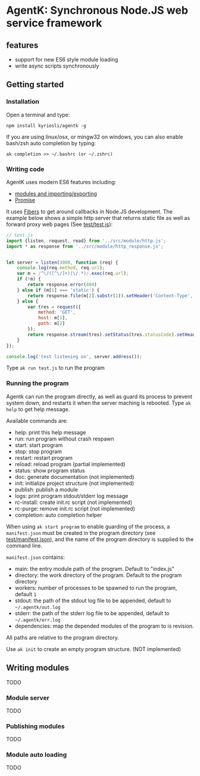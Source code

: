 # AgentK: Synchronous Node.JS web service framework

## features

  - support for new ES6 style module loading
  - write async scripts synchronously

## Getting started

### Installation

Open a terminal and type:

    npm install kyriosli/agentk -g

If you are using linux/osx, or mingw32 on windows, you can also enable bash/zsh auto completion by typing:

    ak completion >> ~/.bashrc (or ~/.zshrc)

### Writing code

AgentK uses modern ES6 features including:

  - [modules and importing/exporting](https://github.com/lukehoban/es6features#modules)
  - [Promise](https://github.com/lukehoban/es6features#promises)

It uses [Fibers](https://github.com/laverdet/node-fibers) to get around callbacks in Node.JS development. The example
below shows a simple http server that returns static file as well as forward proxy web pages (See [test/test.js](test/test.js)):

```js
// test.js
import {listen, request, read} from '../src/module/http.js';
import * as response from '../src/module/http_response.js';


let server = listen(3000, function (req) {
    console.log(req.method, req.url);
    var m = /^\/([^\/]+)(\/.*)/.exec(req.url);
    if (!m) {
        return response.error(404)
    } else if (m[1] === 'static') {
        return response.file(m[2].substr(1)).setHeader('Content-Type', 'text/javascript').enableGzip();
    } else {
        var tres = request({
            method: 'GET',
            host: m[1],
            path: m[2]
        });
        return response.stream(tres).setStatus(tres.statusCode).setHeaders(tres.headers)
    }
});

console.log('test listening on', server.address());
```
Type `ak run test.js` to run the program

### Running the program

Agentk can run the program directly, as well as guard its process to prevent system down, and restarts it when the server
maching is rebooted. Type `ak help` to get help message.
 
 Available commands are:
 
  - help:       print this help message
  - run:        run program without crash respawn
  - start:      start program
  - stop:       stop program
  - restart:    restart program
  - reload:     reload program (partial implemented)
  - status:     show program status
  - doc:        generate documentation (not implemented)
  - init:       initialize project structure (not implemented)
  - publish:    publish a module
  - logs:       print program stdout/stderr log message
  - rc-install: create init.rc script (not implemented)
  - rc-purge:   remove init.rc script (not implemented)
  - completion: auto completion helper

When using `ak start program` to enable guarding of the process, a `manifest.json` must be created in the program directory (see [test/manifest.json](test/manifest.json)),
and the name of the program directory is supplied to the command line.

`manifest.json` contains:

  - main: the entry module path of the program. Default to "index.js"
  - directory: the work directory of the program. Default to the program directory
  - workers: number of processes to be spawned to run the program, default `1`
  - stdout: the path of the stdout log file to be appended, default to `~/.agentk/out.log`
  - stderr: the path of the stderr log file to be appended, default to `~/.agentk/err.log`
  - dependencies: map the depended modules of the program to is revision.

All paths are relative to the program directory.

Use `ak init` to create an empty program structure. (NOT implemented)

## Writing modules

TODO

### Module server

TODO

### Publishing modules

TODO

### Module auto loading

TODO